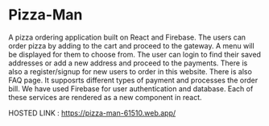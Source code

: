 # Pizza-Man
A pizza ordering application built on React and Firebase.
The users can order pizza by adding to the cart and proceed to the gateway. A menu will be displayed for them to choose from.
The user can login to find their saved addresses or add a new address and proceed to the payments.
There is also a register/signup for new users to order in this website.
There is also FAQ page. It supposrts different types of payment and processes the order bill.
We have used Firebase for user authentication and database.
Each of these services are rendered as a new component in react.

HOSTED LINK : https://pizza-man-61510.web.app/
